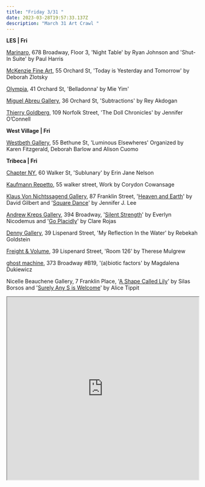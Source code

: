 ```yaml
---
title: "Friday 3/31 "
date: 2023-03-28T19:57:33.137Z
description: "March 31 Art Crawl "
---
```

**L﻿ES | Fri**

[Marinaro](https://www.marinaro.biz/exhibitions/), 678 Broadway, Floor 3, 'Night Table' by Ryan Johnson and 'Shut-In Suite' by Paul Harris

[McKenzie Fine Art](http://www.mckenziefineart.com/exhib/deborah-zlotsky-2023-exhibition.html), 55 Orchard St, 'Today is Yesterday and Tomorrow' by Deborah Zlotsky

[Olympia](https://olympiart.org/), 41 Orchard St, 'Belladonna' by Mie Yim' 

[Miguel Abreu Gallery](https://miguelabreugallery.com/exhibitions/subtractions/), 36 Orchard St, 'Subtractions' by Rey Akdogan

[Thierry Goldberg](https://thierrygoldberg.com/exhibitions/76-jennifer-oconnell-the-doll-chronicles/works/), 109 Norfolk Street, 'The Doll Chronicles' by Jennifer O’Connell

**W﻿est Village | Fri**

[Westbeth Gallery](https://westbeth.org/event/luminous-elsewheres/), 55 Bethune St, 'Luminous Elsewheres' Organized by Karen Fitzgerald, Deborah Barlow and Alison Cuomo

**T﻿ribeca | Fri**

[Chapter NY](https://chapter-ny.com/exhibitions/upcoming/), 60 Walker St, 'Sublunary' by Erin Jane Nelson

[Kaufmann Repetto](https://kaufmannrepetto.com/), 55 walker street, Work by Corydon Cowansage

[Klaus Von Nichtssagend Gallery](https://klausgallery.com/), 87 Franklin Street, '[Heaven and Earth](https://klausgallery.com/exhibition/david-gilbert-heaven-and-earth-2023-03-31/)' by David Gilbert and '[Square Dance](https://klausgallery.com/exhibition/jennifer-j-lee-square-dance-2023-03-31/)' by Jennifer J. Lee

[Andrew Kreps Gallery](http://www.andrewkreps.com/), 394 Broadway, '[Silent Strength](http://www.andrewkreps.com/exhibitions/everlyn-nicodemus)' by Everlyn Nicodemus and '[Go Placidly](http://www.andrewkreps.com/exhibitions/clare-rojas)' by Clare Rojas

[Denny Gallery](https://dennygallery.com/exhibitions/my-reflection-in-the-water/), 39 Lispenard Street, 'My Reflection In the Water' by Rebekah Goldstein

[Freight & Volume](http://www.freightandvolume.com/exhibitions/therese-mulgrew2), 39 Lispenard Street, 'Room 126' by Therese Mulgrew

[ghost machine](https://www.ghostmachine.nyc/projects/magdalena-dukiewicz-(a)biotic-factors), 373 Broadway #B19, '(a)biotic factors' by Magdalena Dukiewicz

Nicelle Beauchene Gallery, 7 Franklin Place, '[A Shape Called Lily](https://nicellebeauchene.com/exhibitions/silas-borsos/)' by Silas Borsos and '[Surely Any S is Welcome](https://nicellebeauchene.com/exhibitions/surely-any-s-is-welcome/)' by Alice Tippit

<iframe src="https://www.google.com/maps/d/u/3/embed?mid=1mnoO4mjgeuKJq5Oq7snYRIi270cNQjQ&ehbc=2E312F" width="100%" height="480"></iframe>